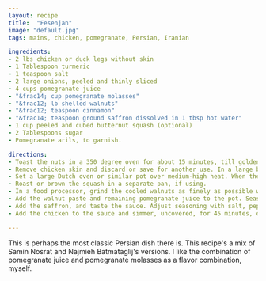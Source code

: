 ```yaml
---
layout: recipe
title:  "Fesenjan"
image: "default.jpg"
tags: mains, chicken, pomegranate, Persian, Iranian

ingredients: 
- 2 lbs chicken or duck legs without skin
- 1 Tablespoon turmeric
- 1 teaspoon salt
- 2 large onions, peeled and thinly sliced
- 4 cups pomegranate juice
- "&frac14; cup pomegranate molasses"
- "&frac12; lb shelled walnuts"
- "&frac12; teaspoon cinnamon"
- "&frac14; teaspoon ground saffron dissolved in 1 tbsp hot water"
- 1 cup peeled and cubed butternut squash (optional)
- 2 Tablespoons sugar
- Pomegranate arils, to garnish.

directions:
- Toast the nuts in a 350 degree oven for about 15 minutes, till golden brown.
- Remove chicken skin and discard or save for another use. In a large bowl, season the chicken with turmeric, 2 teaspoons salt and 1/2 teaspoon pepper. Set aside.
- Set a large Dutch oven or similar pot over medium-high heat. When the pot is hot, add oil and carefully lay chicken thighs into the pot in a single layer. It is crucial to leave space between the pieces to allow steam to escape, so brown chicken in batches if necessary. Cook until browned on both sides, flipping halfway through, 3 to 4 minutes per side. Remove chicken from pot and set aside. Add onion to pot with a pinch of salt and cook, stirring regularly, until soft and golden brown, 16 to 18 minutes
- Roast or brown the squash in a separate pan, if using.
- In a food processor, grind the cooled walnuts as finely as possible without turning them into a paste. (Alternatively, you can chop the walnuts as finely as possible by hand.) Add 2 cups pomegranate juice and 1/4 cup molasses and the cinnamon to the walnuts and continue blending until you have a very smooth paste.
- Add the walnut paste and remaining pomegranate juice to the pot. Season with salt and partly cover with a lid. Cook over low heat, stirring frequently, for about 2 hours. If the sauce begins to stick, stir in 1/4 cup water. The sauce will thicken and change color as it cooks, turning a deep, dark brown, similar to mole poblano.
- Add the saffron, and taste the sauce. Adjust seasoning with salt, pepper and pomegranate molasses as needed. The sauce should be delightfully sweet and sour, so add up to 2 teaspoons sugar, if needed, if it’s too tart.
- Add the chicken to the sauce and simmer, uncovered, for 45 minutes, or until chicken is falling off the bone. Keep stirring regularly — the sauce should be thick, but not so thick that it sticks to the bottom of the pot, so add a splash of water as needed to prevent burning. Use a large spoon to skim away any walnut oil that has pooled on top of the stew. Taste and adjust seasoning, transfer to a serving dish and garnish with a sprinkling of fresh pomegranate seeds.

---
```


This is perhaps the most classic Persian dish there is.  This recipe's a mix of Samin Nosrat and Najmieh Batmataglij's versions. I like the combination of pomegranate juice and pomegranate molasses as a flavor combination, myself.  

